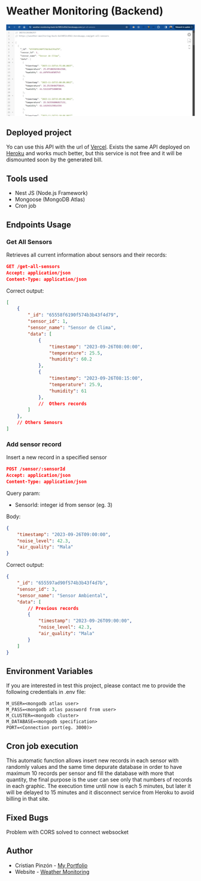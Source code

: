 # Weather Monitoring (Backend)

![Browse query](./images/get-all-sensors.jpg)

## Deployed project
Yo can use this API with the url of [Vercel](https://weather-monitoring-back.vercel.app/). Exists the same API deployed on [Heroku](https://weather-monitoring-back-6e19852c45b2.herokuapp.com) and works much better, but this service is not free and it will be dismounted soon by the generated bill.

## Tools used
- Nest JS (Node.js Framework)
- Mongoose (MongoDB Atlas)
- Cron job

## Endpoints Usage
### Get All Sensors
Retrieves all current information about sensors and their records:
```json
GET /get-all-sensors
Accept: application/json
Content-Type: application/json
```
Correct output:
```json
[
    {
        "_id": "65558f6190f574b3b43f4d79",
        "sensor_id": 1,
        "sensor_name": "Sensor de Clima",
        "data": [
            {
                "timestamp": "2023-09-26T08:00:00",
                "temperature": 25.5,
                "humidity": 60.2
            },
            {
                "timestamp": "2023-09-26T08:15:00",
                "temperature": 25.9,
                "humidity": 61
            },
            //  Others records
        ]  
    },
    // Others Senosrs
]
```

### Add sensor record
Insert a new record in a specified sensor
```json
POST /sensor/:sensorId
Accept: application/json
Content-Type: application/json
```

Query param:
- SensorId: integer id from sensor (eg. 3)

Body:
```json
{
    "timestamp": "2023-09-26T09:00:00",
    "noise_level": 42.3,
    "air_quality": "Mala"
}
```

Correct output:
```json
{
    "_id": "655597ad90f574b3b43f4d7b",
    "sensor_id": 3,
    "sensor_name": "Sensor Ambiental",
    "data": [
        // Previous records
        {
            "timestamp": "2023-09-26T09:00:00",
            "noise_level": 42.3,
            "air_quality": "Mala"
        }
    ]
}
```

## Environment Variables
If you are interested in test this project, please contact me to provide the following credentials in .env file:

```
M_USER=<mongodb atlas user>
M_PASS=<mongodb atlas password from user>
M_CLUSTER=<mongodb cluster>
M_DATABASE=<mongodb specification>
PORT=<Connection port(eg. 3000)>
```

## Cron job execution
This automatic function allows insert new records in each sensor with randomly values and the same time depurate database in order to have maximum 10 records per sensor and fill the database with more that quantity, the final purpose is the user can see only that numbers of records in each graphic. The execution time until now is each 5 minutes, but later it will be delayed to 15 minutes and it disconnect service from Heroku to avoid billing in that site.

## Fixed Bugs
Problem with CORS solved to connect websocket

## Author
- Cristian Pinzón - [My Portfolio](https://faykris-portfolio.netlify.app/)
- Website - [Weather Monitoring](https://weather-monitoring-front.netlify.app/)

